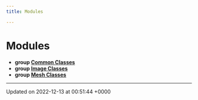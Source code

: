 ```yaml
---
title: Modules

---
```


# Modules




* **group [Common Classes](../Modules/group__Group-Common.md)** 
* **group [Image Classes](../Modules/group__Group-Image.md)** 
* **group [Mesh Classes](../Modules/group__Group-Mesh.md)** 



-------------------------------

Updated on 2022-12-13 at 00:51:44 +0000
